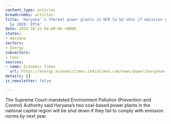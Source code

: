 ```yaml
---
content_type: articles
breadcrumbs: articles
title: 'Haryana''s thermal power plants in NCR to be shut if emission norms not met
  by 2020: EPCA'
date: 2019-10-23 04:00:00 +0000
states:
- Haryana
sectors:
- Energy
subsectors:
- Coal
sources:
- name: Economic Times
  url: https://energy.economictimes.indiatimes.com/news/power/haryanas-thermal-power-plants-in-ncr-to-be-shut-if-emission-norms-not-met-by-2020-epca/71658246
details: []
is_newsletter: false

---
```

The Supreme Court-mandated Environment Pollution (Prevention and Control) Authority said Haryana’s two coal-based power plants in the national capital region will be shut down if they fail to comply with emission norms by next year.
